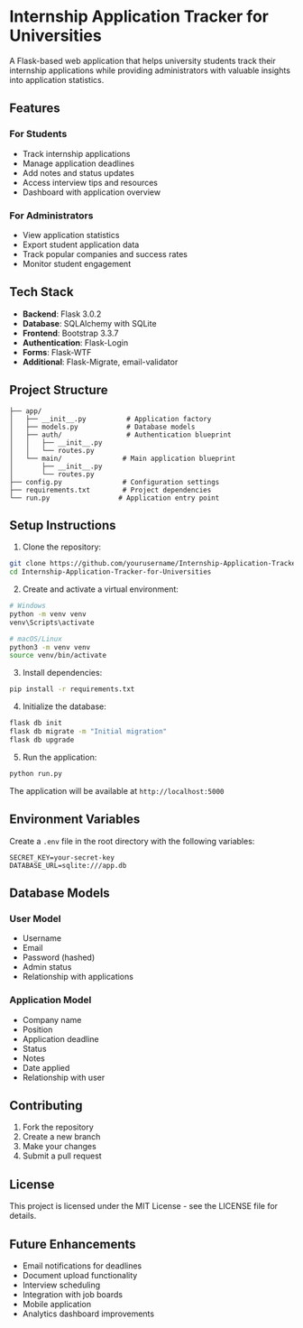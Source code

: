 # Internship Application Tracker for Universities

A Flask-based web application that helps university students track their internship applications while providing administrators with valuable insights into application statistics.

## Features

### For Students
- Track internship applications
- Manage application deadlines
- Add notes and status updates
- Access interview tips and resources
- Dashboard with application overview

### For Administrators
- View application statistics
- Export student application data
- Track popular companies and success rates
- Monitor student engagement

## Tech Stack

- **Backend**: Flask 3.0.2
- **Database**: SQLAlchemy with SQLite
- **Frontend**: Bootstrap 3.3.7
- **Authentication**: Flask-Login
- **Forms**: Flask-WTF
- **Additional**: Flask-Migrate, email-validator

## Project Structure

```
├── app/
│   ├── __init__.py          # Application factory
│   ├── models.py            # Database models
│   ├── auth/                # Authentication blueprint
│   │   ├── __init__.py
│   │   └── routes.py
│   └── main/               # Main application blueprint
│       ├── __init__.py
│       └── routes.py
├── config.py               # Configuration settings
├── requirements.txt        # Project dependencies
└── run.py                 # Application entry point
```

## Setup Instructions

1. Clone the repository:
```bash
git clone https://github.com/yourusername/Internship-Application-Tracker-for-Universities.git
cd Internship-Application-Tracker-for-Universities
```

2. Create and activate a virtual environment:
```bash
# Windows
python -m venv venv
venv\Scripts\activate

# macOS/Linux
python3 -m venv venv
source venv/bin/activate
```

3. Install dependencies:
```bash
pip install -r requirements.txt
```

4. Initialize the database:
```bash
flask db init
flask db migrate -m "Initial migration"
flask db upgrade
```

5. Run the application:
```bash
python run.py
```

The application will be available at `http://localhost:5000`

## Environment Variables

Create a `.env` file in the root directory with the following variables:
```
SECRET_KEY=your-secret-key
DATABASE_URL=sqlite:///app.db
```

## Database Models

### User Model
- Username
- Email
- Password (hashed)
- Admin status
- Relationship with applications

### Application Model
- Company name
- Position
- Application deadline
- Status
- Notes
- Date applied
- Relationship with user

## Contributing

1. Fork the repository
2. Create a new branch
3. Make your changes
4. Submit a pull request

## License

This project is licensed under the MIT License - see the LICENSE file for details.

## Future Enhancements

- Email notifications for deadlines
- Document upload functionality
- Interview scheduling
- Integration with job boards
- Mobile application
- Analytics dashboard improvements 